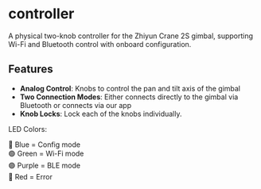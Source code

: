 # controller

A physical two-knob controller for the Zhiyun Crane 2S gimbal, supporting Wi-Fi and Bluetooth control with onboard configuration.



## Features
- **Analog Control**: Knobs to control the pan and tilt axis of the gimbal
- **Two Connection Modes**: Either connects directly to the gimbal via Bluetooth or connects via our app 
- **Knob Locks**: Lock each of the knobs individually.


LED Colors:

🔵 Blue = Config mode  
🟢 Green = Wi-Fi mode  
🟣 Purple = BLE mode  
🔴 Red = Error 

